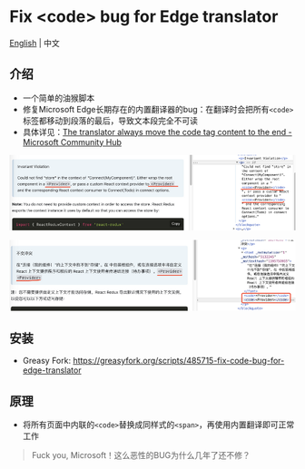 # Fix \<code\> bug for Edge translator

[English](README.md) | 中文

## 介绍

- 一个简单的油猴脚本
- 修复Microsoft Edge长期存在的内置翻译器的bug：在翻译时会把所有`<code>`标签都移动到段落的最后，导致文本段完全不可读
- 具体详见：[The translator always move the code tag content to the end - Microsoft Community Hub](https://techcommunity.microsoft.com/t5/discussions/the-translator-always-move-the-code-tag-content-to-the-end/m-p/1906043)

![before](assets/large.png)

![after](assets/large-1706264991457-3.png)

## 安装

- Greasy Fork: https://greasyfork.org/scripts/485715-fix-code-bug-for-edge-translator

## 原理

- 将所有页面中内联的`<code>`替换成同样式的`<span>`，再使用内置翻译即可正常工作

> Fuck you, Microsoft！这么恶性的BUG为什么几年了还不修？